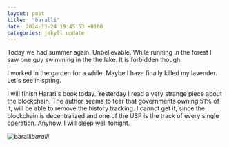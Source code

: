 ```yaml
---
layout: post
title:  "baralli"
date: 2024-11-24 19:45:53 +0100
categories: jekyll update
---
```


Today we had summer again. Unbelievable. While running in the forest I saw one guy swimming in the the lake. It is forbidden though.   

I worked in the garden for a while. Maybe I have finally killed my lavender. Let's see in spring.   

I will finish Harari's book today. Yesterday I read a very strange piece about the blockchain. The author seems to fear that governments owning 51% of it, will be able to remove the history tracking. I cannot get it, since the blockchain is decentralized and one of the USP is the track of every single operation. Anyhow, I will sleep well tonight.   




![baralli](https://lh3.googleusercontent.com/pw/AP1GczPW5Is6BpgxtJB-W-KhwfxTAjI3YCTcxJx-3tsLUMDsYiOjsOnjIyzpdm-gEnsvUcoz9NYivnUZq3GnBpoELmHs6PU9t5oV0JTppjzT21FUDBKL2yo=w0
)*baralli*&nbsp;



[jekyll-docs]: https://jekyllrb.com/docs/home
[jekyll-gh]:   https://github.com/jekyll/jekyll
[jekyll-talk]: https://talk.jekyllrb.com/
